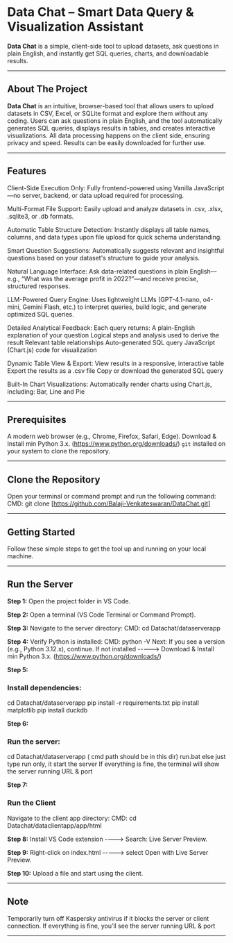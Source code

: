 # Data Chat – Smart Data Query & Visualization Assistant

**Data Chat** is a simple, client-side tool to upload datasets, ask questions in plain English, and instantly get SQL queries, charts, and downloadable results.

---
## About The Project

**Data Chat** is an intuitive, browser-based tool that allows users to upload datasets in CSV, Excel, or SQLite format and explore them without any coding. Users can ask questions in plain English, and the tool automatically generates SQL queries, displays results in tables, and creates interactive visualizations. All data processing happens on the client side, ensuring privacy and speed. Results can be easily downloaded for further use.

---
## Features

Client-Side Execution Only: Fully frontend-powered using Vanilla JavaScript—no server, backend, or data upload required for processing.

Multi-Format File Support: Easily upload and analyze datasets in .csv, .xlsx, .sqlite3, or .db formats.

Automatic Table Structure Detection: Instantly displays all table names, columns, and data types upon file upload for quick schema understanding.

Smart Question Suggestions: Automatically suggests relevant and insightful questions based on your dataset's structure to guide your analysis.

Natural Language Interface: Ask data-related questions in plain English—e.g., “What was the average profit in 2022?”—and receive precise, structured responses.

LLM-Powered Query Engine: Uses lightweight LLMs (GPT-4.1-nano, o4-mini, Gemini Flash, etc.) to interpret queries, build logic, and generate optimized SQL queries.

Detailed Analytical Feedback: Each query returns:
A plain-English explanation of your question
Logical steps and analysis used to derive the result
Relevant table relationships
Auto-generated SQL query
JavaScript (Chart.js) code for visualization

Dynamic Table View & Export:
View results in a responsive, interactive table
Export the results as a .csv file
Copy or download the generated SQL query

Built-In Chart Visualizations: Automatically render charts using Chart.js, including:
Bar, Line and Pie

---
## Prerequisites

A modern web browser (e.g., Chrome, Firefox, Safari, Edge).
Download & Install min Python 3.x. (https://www.python.org/downloads/)
`git` installed on your system to clone the repository.

---
## Clone the Repository

Open your terminal or command prompt and run the following command:
CMD: git clone [https://github.com/Balaji-Venkateswaran/DataChat.git]

---
## Getting Started

Follow these simple steps to get the tool up and running on your local machine.

---
## Run the Server

**Step 1:**
Open the project folder in VS Code.

**Step 2:**
Open a terminal (VS Code Terminal or Command Prompt).

**Step 3:**
Navigate to the server directory:
CMD: cd Datachat/dataserverapp

**Step 4:**
Verify Python is installed:
CMD: python -V
Next:
If you see a version (e.g., Python 3.12.x), continue.
If not installed -----> Download & Install min Python 3.x. (https://www.python.org/downloads/)

**Step 5:**
### Install dependencies:
cd Datachat/dataserverapp
pip install -r requirements.txt
pip install matplotlib
pip install duckdb

**Step 6:**
### Run the server:
cd Datachat/dataserverapp  ( cmd path should be in this dir)
run.bat else just type run  only, it start the server
If everything is fine, the terminal will show the server running URL & port 

**Step 7:**
### Run the Client
Navigate to the client app directory:
CMD: cd Datachat/dataclientapp/app/html

**Step 8:**
Install VS Code extension ----> Search: Live Server Preview.

**Step 9:**
Right-click on index.html -----> select Open with Live Server Preview.

**Step 10:**
Upload a file and start using the client.

---
## Note

Temporarily turn off Kaspersky antivirus if it blocks the server or client connection.
If everything is fine, you’ll see the server running URL & port 

---
